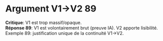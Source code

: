 # Argument V1→V2 89
**Critique**: V1 est trop massif/opaque.  
**Réponse 89**: V1 est volontairement brut (preuve IA). V2 apporte lisibilité.  
Exemple 89: justification unique de la continuité V1→V2.
